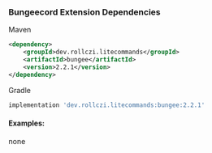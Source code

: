 ### Bungeecord Extension Dependencies
Maven
```xml
<dependency>
    <groupId>dev.rollczi.litecommands</groupId>
    <artifactId>bungee</artifactId>
    <version>2.2.1</version>
</dependency>
```
Gradle
```groovy
implementation 'dev.rollczi.litecommands:bungee:2.2.1'
```

#### Examples:
none